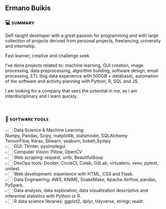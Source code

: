 ## Ermano Buikis


### 💻 ꜱᴜᴍᴍᴀʀʏ
Self-taught developer with a great passion for programming
and with large collection of projects derived from personal projects, freelancing, university and internship.

Fast learner, creative and challenge seek

I've done projects related to: machine learning, GUI creation, image processing,
data preprocessing, algorithm building, software design, email
processing, ETL (big data experience with 500GB + database),
automation of the software and activity planning with Python, R, SQL and JS.

I am looking for a company that sees the potential
in me, as I am interdisciplinary and I learn quickly.

<br>

### 🔧 ꜱᴏꜰᴛᴡᴀʀᴇ ᴛᴏᴏʟꜱ
👉🏻 Data Science & Machine Learning: <br>
Numpy, Pandas, Scipy, matplotlib, statsmodel, SQLAlchemy <br>
TensorFlow, Keras, Sklearn, seaborn, bokeh,Sympy <br>
👉🏻 GUI: Tkinter, pysimplegui <br>
👉🏻 Computer Vision: Pillow, OpenCV <br>
👉🏻 Web scraping: request, urlib, BeautifulSoup <br>
👉🏻 DevOps tools: Docker, CircleCI, Colab, GitLab, virtualenv, venv, pytest, unitest. <br>
👉🏻 Web development: experience with HTML, CSS and Flask. <br>
👉🏻 Data Engineering: AWS, KNIME, SnakeMake, Apache Airflow, pandas, PySpark. <br>
👉🏻 Data analysis, data exploration, data visualization descriptive and inferential statistics with Python or R. <br>
👉🏻 R data science libraries: ggplot2, dplyr, tidyverse, stringr, readr. <br> 
<br>
